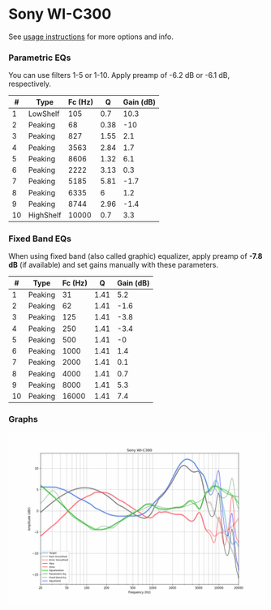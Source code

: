 # Sony WI-C300
See [usage instructions](https://github.com/jaakkopasanen/AutoEq#usage) for more options and info.

### Parametric EQs
You can use filters 1-5 or 1-10. Apply preamp of -6.2 dB or -6.1 dB, respectively.

|   # | Type      |   Fc (Hz) |    Q |   Gain (dB) |
|-----|-----------|-----------|------|-------------|
|   1 | LowShelf  |       105 | 0.7  |        10.3 |
|   2 | Peaking   |        68 | 0.38 |       -10   |
|   3 | Peaking   |       827 | 1.55 |         2.1 |
|   4 | Peaking   |      3563 | 2.84 |         1.7 |
|   5 | Peaking   |      8606 | 1.32 |         6.1 |
|   6 | Peaking   |      2222 | 3.13 |         0.3 |
|   7 | Peaking   |      5185 | 5.81 |        -1.7 |
|   8 | Peaking   |      6335 | 6    |         1.2 |
|   9 | Peaking   |      8744 | 2.96 |        -1.4 |
|  10 | HighShelf |     10000 | 0.7  |         3.3 |

### Fixed Band EQs
When using fixed band (also called graphic) equalizer, apply preamp of **-7.8 dB** (if available) and set gains manually with these parameters.

|   # | Type    |   Fc (Hz) |    Q |   Gain (dB) |
|-----|---------|-----------|------|-------------|
|   1 | Peaking |        31 | 1.41 |         5.2 |
|   2 | Peaking |        62 | 1.41 |        -1.6 |
|   3 | Peaking |       125 | 1.41 |        -3.8 |
|   4 | Peaking |       250 | 1.41 |        -3.4 |
|   5 | Peaking |       500 | 1.41 |        -0   |
|   6 | Peaking |      1000 | 1.41 |         1.4 |
|   7 | Peaking |      2000 | 1.41 |         0.1 |
|   8 | Peaking |      4000 | 1.41 |         0.7 |
|   9 | Peaking |      8000 | 1.41 |         5.3 |
|  10 | Peaking |     16000 | 1.41 |         7.4 |

### Graphs
![](./Sony%20WI-C300.png)
